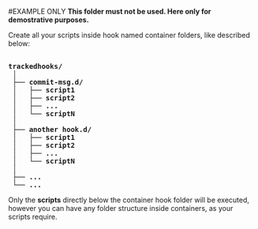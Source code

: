 #EXAMPLE ONLY
**This folder must not be used. Here only for demostrative purposes.**

Create all your scripts inside hook named container folders, like described below:

<pre><strong>
trackedhooks/
 │
 ├── commit-msg.d/
 │   ├── script1
 │   ├── script2
 │   ├── ...
 │   └── scriptN
 │
 ├── another hook.d/
 │   ├── script1
 │   ├── script2
 │   ├── ...
 │   └── scriptN
 │
 ├── ...
 └── ...
</strong></pre>

Only the **scripts** directly below the container hook folder will be executed,
however you can have any folder structure inside containers, as your scripts require.

